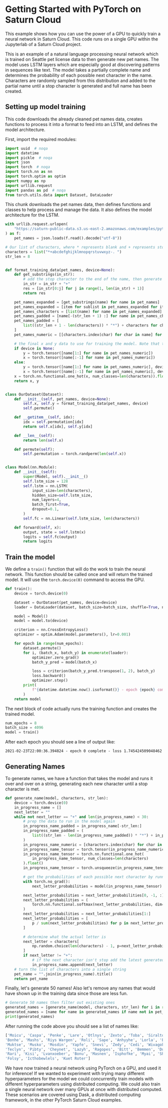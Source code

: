 # Getting Started with PyTorch on Saturn Cloud


This example shows how you can use the power of a GPU to quickly train a neural network in Saturn Cloud. This code runs on a single GPU within the Jupyterlab of a Saturn Cloud project.

This is an example of a natural language processing neural network which is trained on Seattle pet license data to then generate new pet names. The model uses LSTM layers which are especially good at discovering patterns in sequences like text. The model takes a partially complete name and determines the probability of each possible next character in the name. Characters are randomly sampled from this distribution and added to the partial name until a stop character is generated and full name has been created.

## Setting up model training

This code downloads the already cleaned pet names data, creates functions to process it into a format to feed into an LSTM, and defines the model architecture.

First, import the required modules:


```python
import uuid  # noqa
import datetime
import pickle  # noqa
import json
import torch  # noqa
import torch.nn as nn
import torch.optim as optim
import numpy as np
import urllib.request
import pandas as pd  # noqa
from torch.utils.data import Dataset, DataLoader
```

This chunk downloads the pet names data, then defines functions and classes to help process and manage the data. It also defines the model architecture for the LSTM.


```python
with urllib.request.urlopen(
    "https://saturn-public-data.s3.us-east-2.amazonaws.com/examples/pytorch/seattle_pet_licenses_cleaned.json"
) as f:
    pet_names = json.loads(f.read().decode("utf-8"))

# Our list of characters, where * represents blank and + represents stop
characters = list("*+abcdefghijklmnopqrstuvwxyz-. ")
str_len = 8


def format_training_data(pet_names, device=None):
    def get_substrings(in_str):
        # add the stop character to the end of the name, then generate all the partial names
        in_str = in_str + "+"
        res = [in_str[0:j] for j in range(1, len(in_str) + 1)]
        return res

    pet_names_expanded = [get_substrings(name) for name in pet_names]
    pet_names_expanded = [item for sublist in pet_names_expanded for item in sublist]
    pet_names_characters = [list(name) for name in pet_names_expanded]
    pet_names_padded = [name[-(str_len + 1) :] for name in pet_names_characters]
    pet_names_padded = [
        list((str_len + 1 - len(characters)) * "*") + characters for characters in pet_names_padded
    ]
    pet_names_numeric = [[characters.index(char) for char in name] for name in pet_names_padded]

    # the final x and y data to use for training the model. Note that the x data needs to be one-hot encoded
    if device is None:
        y = torch.tensor([name[1:] for name in pet_names_numeric])
        x = torch.tensor([name[:-1] for name in pet_names_numeric])
    else:
        y = torch.tensor([name[1:] for name in pet_names_numeric], device=device)
        x = torch.tensor([name[:-1] for name in pet_names_numeric], device=device)
    x = torch.nn.functional.one_hot(x, num_classes=len(characters)).float()
    return x, y


class OurDataset(Dataset):
    def __init__(self, pet_names, device=None):
        self.x, self.y = format_training_data(pet_names, device)
        self.permute()

    def __getitem__(self, idx):
        idx = self.permutation[idx]
        return self.x[idx], self.y[idx]

    def __len__(self):
        return len(self.x)

    def permute(self):
        self.permutation = torch.randperm(len(self.x))


class Model(nn.Module):
    def __init__(self):
        super(Model, self).__init__()
        self.lstm_size = 128
        self.lstm = nn.LSTM(
            input_size=len(characters),
            hidden_size=self.lstm_size,
            num_layers=4,
            batch_first=True,
            dropout=0.1,
        )
        self.fc = nn.Linear(self.lstm_size, len(characters))

    def forward(self, x):
        output, state = self.lstm(x)
        logits = self.fc(output)
        return logits
```

## Train the model
We define a `train()` function that will do the work to train the neural network. This function should be called once and will return the trained model. It will use the `torch.device(0)` command to access the GPU.


```python
def train():
    device = torch.device(0)

    dataset = OurDataset(pet_names, device=device)
    loader = DataLoader(dataset, batch_size=batch_size, shuffle=True, num_workers=0)

    model = Model()
    model = model.to(device)

    criterion = nn.CrossEntropyLoss()
    optimizer = optim.Adam(model.parameters(), lr=0.001)

    for epoch in range(num_epochs):
        dataset.permute()
        for i, (batch_x, batch_y) in enumerate(loader):
            optimizer.zero_grad()
            batch_y_pred = model(batch_x)

            loss = criterion(batch_y_pred.transpose(1, 2), batch_y)
            loss.backward()
            optimizer.step()
        print(
            f"{datetime.datetime.now().isoformat()} - epoch {epoch} complete - loss {loss.item()}"
        )
    return model
```

The next block of code actually runs the training function and creates the trained model.


```python
num_epochs = 8
batch_size = 4096
model = train()
```

After each epoch you should see a line of output like:

`2021-02-23T22:00:36.394824 - epoch 0 complete - loss 1.745424509048462`

## Generating Names

To generate names, we have a function that takes the model and runs it over and over on a string, generating each new character until a stop character is met.


```python
def generate_name(model, characters, str_len):
    device = torch.device(0)
    in_progress_name = []
    next_letter = ""
    while not next_letter == "+" and len(in_progress_name) < 30:
        # prep the data to run in the model again
        in_progress_name_padded = in_progress_name[-str_len:]
        in_progress_name_padded = (
            list((str_len - len(in_progress_name_padded)) * "*") + in_progress_name_padded
        )
        in_progress_name_numeric = [characters.index(char) for char in in_progress_name_padded]
        in_progress_name_tensor = torch.tensor(in_progress_name_numeric, device=device)
        in_progress_name_tensor = torch.nn.functional.one_hot(
            in_progress_name_tensor, num_classes=len(characters)
        ).float()
        in_progress_name_tensor = torch.unsqueeze(in_progress_name_tensor, 0)

        # get the probabilities of each possible next character by running the model
        with torch.no_grad():
            next_letter_probabilities = model(in_progress_name_tensor)

        next_letter_probabilities = next_letter_probabilities[0, -1, :]
        next_letter_probabilities = (
            torch.nn.functional.softmax(next_letter_probabilities, dim=0).detach().cpu().numpy()
        )
        next_letter_probabilities = next_letter_probabilities[1:]
        next_letter_probabilities = [
            p / sum(next_letter_probabilities) for p in next_letter_probabilities
        ]

        # determine what the actual letter is
        next_letter = characters[
            np.random.choice(len(characters) - 1, p=next_letter_probabilities) + 1
        ]
        if next_letter != "+":
            # if the next character isn't stop add the latest generated character to the name and continue
            in_progress_name.append(next_letter)
    # turn the list of characters into a single string
    pet_name = "".join(in_progress_name).title()
    return pet_name
```

Finally, let's generate 50 names! Also let's remove any names that would have shown up in the training data since those are less fun.


```python
# Generate 50 names then filter out existing ones
generated_names = [generate_name(model, characters, str_len) for i in range(0, 50)]
generated_names = [name for name in generated_names if name not in pet_names]
print(generated_names)
```

After running the code above you should see a list of names like:

```python
['Moicu', 'Caspa', 'Penke', 'Lare', 'Otlnys', 'Zexto', 'Toba', 'Siralto', 'Luny', 'Lit',
'Bonhe', 'Mashs', 'Riys Wargen', 'Roli', 'Sape', 'Anhyyhe', 'Lorla', 'Boupir', 'Zicka',
'Muktse', 'Musko', 'Mosdin', 'Yapfe', 'Snevi', 'Zedy', 'Cedi', 'Wivagok Rayten', 'Luzia',
'Teclyn', 'Pibty', 'Cheynet', 'Lazyh', 'Ragopes', 'Bitt', 'Bemmen', 'Duuxy', 'Graggie',
'Rari', 'Kisi', 'Lvanxoeber', 'Bonu', 'Masnen', 'Isphofke', 'Myai', 'Shur', 'Lani', 'Ructli',
'Folsy', 'Icthobewlels', 'Kuet Roter']
```

We have now trained a neural network using PyTorch on a GPU, and used it for inference! If we wanted to experiment with trying many different hyperparameters for the model we could concurrently train models with different hyperparameters using distributed computing. We could also train a single neural network over many GPUs at once with distributed computed. These scenarios are covered using Dask, a distributed computing framework, in the other PyTorch Saturn Cloud examples.

